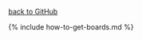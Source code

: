 [back to GitHub](https://github.com/gobabygocarswithjoysticks/gbg-pcb)

{% include how-to-get-boards.md %}